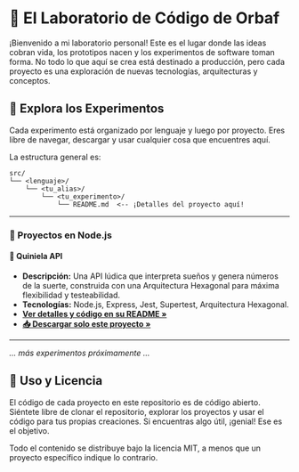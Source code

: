# 🧪 El Laboratorio de Código de Orbaf

¡Bienvenido a mi laboratorio personal! Este es el lugar donde las ideas cobran vida, los prototipos nacen y los experimentos de software toman forma. No todo lo que aquí se crea está destinado a producción, pero cada proyecto es una exploración de nuevas tecnologías, arquitecturas y conceptos.

## 🔭 Explora los Experimentos

Cada experimento está organizado por lenguaje y luego por proyecto. Eres libre de navegar, descargar y usar cualquier cosa que encuentres aquí.

La estructura general es:

```
src/
└── <lenguaje>/
    └── <tu_alias>/
        └── <tu_experimento>/
            └── README.md  <-- ¡Detalles del proyecto aquí!
```

---

### 🧪 Proyectos en Node.js

#### 🔮 **Quiniela API**

- **Descripción:** Una API lúdica que interpreta sueños y genera números de la suerte, construida con una Arquitectura Hexagonal para máxima flexibilidad y testeabilidad.
- **Tecnologías:** Node.js, Express, Jest, Supertest, Arquitectura Hexagonal.
- **[Ver detalles y código en su README »](./src/node/orbaf/quiniela/README.md)**
- **[📥 Descargar solo este proyecto »](https://downgit.github.io/#/home?url=https://github.com/orbaf/orbaf-public/tree/main/src/node/orbaf/quiniela)**

---

_... más experimentos próximamente ..._

## 📜 Uso y Licencia

El código de cada proyecto en este repositorio es de código abierto. Siéntete libre de clonar el repositorio, explorar los proyectos y usar el código para tus propias creaciones. Si encuentras algo útil, ¡genial! Ese es el objetivo.

Todo el contenido se distribuye bajo la licencia MIT, a menos que un proyecto específico indique lo contrario.
